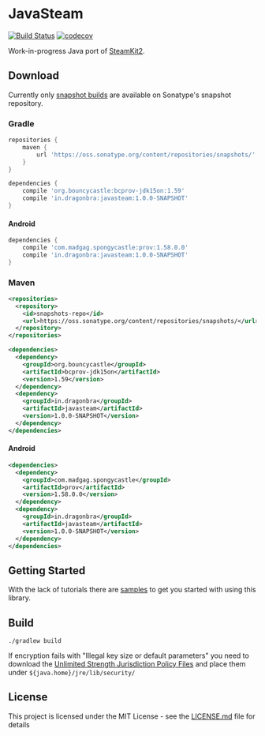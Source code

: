# JavaSteam
[![Build Status](https://travis-ci.org/Longi94/JavaSteam.svg?branch=master)](https://travis-ci.org/Longi94/JavaSteam) [![codecov](https://codecov.io/gh/Longi94/JavaSteam/branch/master/graph/badge.svg)](https://codecov.io/gh/Longi94/JavaSteam)

Work-in-progress Java port of [SteamKit2](https://github.com/SteamRE/SteamKit).

## Download

Currently only [snapshot builds](https://oss.sonatype.org/content/repositories/snapshots/in/dragonbra/javasteam/1.0.0-SNAPSHOT/) are available on Sonatype's snapshot repository.

### Gradle

```groovy
repositories {
    maven {
        url 'https://oss.sonatype.org/content/repositories/snapshots/'
    }
}

dependencies {
    compile 'org.bouncycastle:bcprov-jdk15on:1.59'
    compile 'in.dragonbra:javasteam:1.0.0-SNAPSHOT'
}
```

#### Android

```groovy
dependencies {
    compile 'com.madgag.spongycastle:prov:1.58.0.0'
    compile 'in.dragonbra:javasteam:1.0.0-SNAPSHOT'
}
```

### Maven

```xml
<repositories>
  <repository>
    <id>snapshots-repo</id>
    <url>https://oss.sonatype.org/content/repositories/snapshots/</url>
  </repository>
</repositories>

<dependencies>
  <dependency>
    <groupId>org.bouncycastle</groupId>
    <artifactId>bcprov-jdk15on</artifactId>
    <version>1.59</version>
  </dependency>
  <dependency>
    <groupId>in.dragonbra</groupId>
    <artifactId>javasteam</artifactId>
    <version>1.0.0-SNAPSHOT</version>
  </dependency>
</dependencies>
```

#### Android

```xml
<dependencies>
  <dependency>
    <groupId>com.madgag.spongycastle</groupId>
    <artifactId>prov</artifactId>
    <version>1.58.0.0</version>
  </dependency>
  <dependency>
    <groupId>in.dragonbra</groupId>
    <artifactId>javasteam</artifactId>
    <version>1.0.0-SNAPSHOT</version>
  </dependency>
</dependencies>
```

## Getting Started

With the lack of tutorials there are [samples](https://github.com/Longi94/JavaSteam/tree/master/javasteam-samples/src/main/java/in/dragonbra/javasteamsamples) to get you started with using this library.

## Build

```./gradlew build```

If encryption fails with "Illegal key size or default parameters" you need to download the [Unlimited Strength Jurisdiction Policy Files](http://www.oracle.com/technetwork/java/javase/downloads/jce8-download-2133166.html) and place them under `${java.home}/jre/lib/security/`

## License

This project is licensed under the MIT License - see the [LICENSE.md](LICENSE.md) file for details
